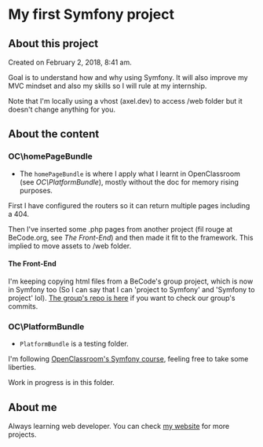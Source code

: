 # My first Symfony project

## About this project

Created on February 2, 2018, 8:41 am. 

Goal is to understand how and why using Symfony. It will also improve my MVC mindset and also my skills so I will rule at my internship. 

Note that I'm locally using a vhost (axel.dev) to access /web folder but it doesn't change anything for you. 

## About the content

### OC\homePageBundle

- The `homePageBundle` is where I apply what I learnt in OpenClassroom (see *OC\PlatformBundle*), mostly without the doc for memory rising purposes. 

First I have configured the routers so it can return multiple pages including a 404. 

Then I've inserted some .php pages from another project (fil rouge at BeCode.org, see *The Front-End*) and then made it fit to the framework. 
This implied to move assets to /web folder. 

#### The Front-End

I'm keeping copying html files from a BeCode's group project, which is now in Symfony too (So I can say that I can 'project to Symfony' and 'Symfony to project' lol). 
[The group's repo is here](https://github.com/Andaroth/fil-rouge-Folo-The-Source) if you want to check our group's commits. 

### OC\PlatformBundle

- `PlatformBundle` is a testing folder. 

I'm following [OpenClassroom's Symfony course](https://openclassrooms.com/courses/developpez-votre-site-web-avec-le-framework-symfony/), feeling free to take some liberties. 

Work in progress is in this folder. 

## About me
Always learning web developer. You can check [my website](https://axelfiolle.be) for more projects. 